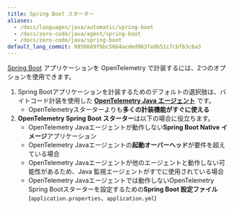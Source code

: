 ```yaml
---
title: Spring Boot スターター
aliases:
  - /docs/languages/java/automatic/spring-boot
  - /docs/zero-code/java/agent/spring-boot
  - /docs/zero-code/java/spring-boot
default_lang_commit: 9958669fbbc5664acded963fedb51c7cbf63c6a3
---
```


[Spring Boot](https://spring.io/projects/spring-boot) アプリケーションを OpenTelemetry で計装するには、2つのオプションを使用できます。

1. Spring Bootアプリケーションを計装するためのデフォルトの選択肢は、バイトコード計装を使用した [**OpenTelemetry Java エージェント**](../agent) です。
   - OpenTelemetryスターターよりも**多くの計装機能がすぐに使える**
2. **OpenTelemetry Spring Boot スターター**は以下の場合に役立ちます。
   - OpenTelemetry Javaエージェントが動作しない**Spring Boot Native イメージ**アプリケーション
   - OpenTelemetry Javaエージェントの**起動オーバーヘッド**が要件を超えている場合
   - OpenTelemetry Javaエージェントが他のエージェントと動作しない可能性があるため、Java 監視エージェントがすでに使用されている場合
   - OpenTelemetry Javaエージェントでは動作しないOpenTelemetry Spring Bootスターターを設定するための**Spring Boot 設定ファイル**(`application.properties`、`application.yml`)
